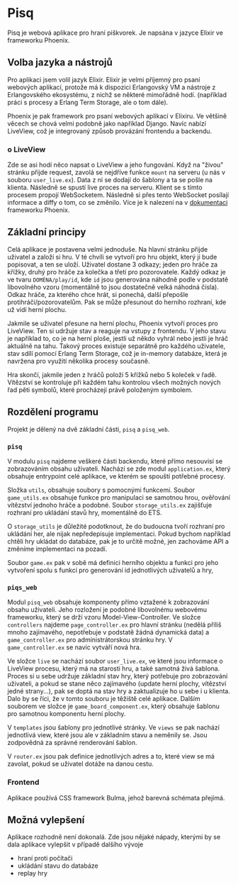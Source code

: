 # Pisq
Pisq je webová aplikace pro hraní piškvorek. Je napsána v jazyce Elixir ve frameworku Phoenix.

## Volba jazyka a nástrojů
Pro aplikaci jsem volil jazyk Elixir. Elixir je velmi příjemný pro psaní webových aplikací,
protože má k dispozici Erlangovský VM a nástroje z Erlangovského ekosystému, z nichž se některé mimořádně hodí.
(například práci s procesy a Erlang Term Storage, ale o tom dále).

Phoenix je pak framework pro psaní webových aplikací v Elixiru. Ve většině věcech se chová velmi podobně jako
například Django. Navíc nabízí LiveView, což je integrovaný způsob provázání frontendu a backendu.

### o LiveView
Zde se asi hodí něco napsat o LiveView a jeho fungování. Když na "živou" stránku přijde request,
zavolá se nejdříve funkce `mount` na serveru (u nás v souboru `user_live.ex`). Data z ní se dodají
do šablony a ta se pošle na klienta. Následně se spustí live proces na serveru. Klient se s tímto
procesem propojí WebSocketem. Následně si přes tento WebSocket posílají informace a diffy o tom, co se změnilo.
Více je k nalezení na v [dokumentaci](https://hexdocs.pm/phoenix_live_view/Phoenix.LiveView.html) frameworku Phoenix.

## Základní principy
Celá aplikace je postavena velmi jednoduše. Na hlavní stránku přijde uživatel a založí si hru.
V té chvíli se vytvoří pro hru objekt, který ji bude popisovat, a ten se uloží. Uživatel dostane
3 odkazy; jeden pro hráče za křížky, druhý pro hráče za kolečka a třetí pro pozorovatele.
Každý odkaz je ve tvaru `DOMÉNA/play/id`, kde `id` jsou generována náhodně podle v podstatě libovolného
vzoru (momentálně to jsou dostatečně velká náhodná čísla). Odkaz hráče, za kterého chce hrát, si ponechá,
další přepošle protihráči/pozorovatelům. Pak se může přesunout do herního rozhraní, kde už vidí herní plochu.

Jakmile se uživatel přesune na herní plochu, Phoenix vytvoří proces pro LiveView. Ten si udržuje stav a reaguje
na vstupy z frontendu. V jeho stavu je například to, co je na herní ploše, jestli už někdo vyhrál nebo jestli
je hráč aktuálně na tahu. Takový proces existuje separátně pro každého uživatele, stav sdílí pomocí Erlang Term Storage,
což je in-memory databáze, která je navržena pro využití několika procesy současně.

Hra skončí, jakmile jeden z hráčů položí 5 křížků nebo 5 koleček v řadě. Vítězství se kontroluje při každém tahu
kontrolou všech možných nových řad pěti symbolů, které procházejí právě položeným symbolem.

## Rozdělení programu
Projekt je dělený na dvě základní části, `pisq` a `pisq_web`.

### `pisq`
V modulu `pisq` najdeme veškeré části backendu, které přímo nesouvisí
se zobrazováním obsahu uživateli. Nachází se zde modul `application.ex`, který
obsahuje entrypoint celé aplikace, ve kterém se spouští potřebné procesy.

Složka `utils`, obsahuje soubory s pomocnými funkcemi.
Soubor `game_utils.ex` obsahuje funkce pro manipulaci se samotnou hrou, ověřování
vítězství jednoho hráče a podobné. Soubor `storage_utils.ex` zajišťuje rozhraní pro ukládání
stavů hry, momentálně do ETS.

O `storage_utils` je důležité podotknout, že do budoucna tvoří rozhraní pro ukládání her, ale nijak nepředepisuje implementaci. Pokud bychom například chtěli hry ukládat do databáze, pak je to určitě možné, jen zachováme API a změníme
implementaci na pozadí.

Soubor `game.ex` pak v sobě má definici herního objektu a funkci pro jeho vytvoření spolu s funkcí pro generování id
jednotlivých uživatelů a hry,

### `piqs_web`
Modul `pisq_web` obsahuje komponenty přímo vztažené k zobrazování obsahu uživateli. Jeho rozložení je podobné libovolnému
webovému frameworku, který se drží vzoru Model-View-Controller. Ve složce `controllers` najdeme `page_controller.ex` pro hlavní stránku (nedělá příliš mnoho zajímavého, nepotřebuje v podstatě žádná dynamická data) a `game_controller.ex` pro administrátorskou stránku hry. V `game_controller.ex` se navíc vytváří nová hra.

Ve složce `live` se nachází soubor `user_live.ex`, ve které jsou informace o LiveView procesu, který má na starosti hru,
a také samotná živá šablona. Proces si u sebe udržuje základní stav hry, který potřebuje pro zobrazování uživateli, a pokud se stane něco zajímavého
(update herní plochy, vítězství jedné strany...), pak se doptá na stav hry a zaktualizuje ho u sebe i u klienta. Dalo by se říci, že v tomto
souboru je těžiště celé aplikace. Dalším souborem ve složce je `game_board_component.ex`, který obsahuje šablonu pro samotnou komponentu herní plochy.

V `templates` jsou šablony pro jednotlivé stránky. Ve `views` se pak nachází jednotlivá view, které jsou ale v základním stavu a neměnily se. Jsou zodpovědná za správné renderování šablon.

V `router.ex` jsou pak definice jednotlivých adres a to, které view se má zavolat, pokud se uživatel dotáže na danou cestu.

### Frontend
Aplikace používá CSS framework Bulma, jehož barevná schémata přejímá.

## Možná vylepšení
Aplikace rozhodně není dokonalá. Zde jsou nějaké nápady, kterými by se dala aplikace vylepšit v případě dalšího vývoje
  - hraní proti počítači
  - ukládání stavu do databáze
  - replay hry
